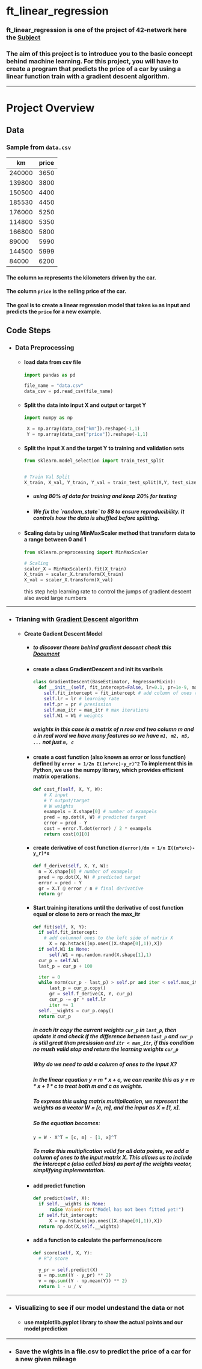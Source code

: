 <h1>ft_linear_regression</h1>

<h3>ft_linear_regression is one of the project of 42-network here the <a href='https://cdn.intra.42.fr/pdf/pdf/102546/en.subject.pdf'>Subject</a></h3>

<h3>The aim of this project is to introduce you to the basic concept behind machine learning.
For this project, you will have to create a program that predicts the price of a car by
using a linear function train with a gradient descent algorithm.</h3>

---

<h1>Project Overview</h1>

<h2>Data</h2>

### Sample from `data.csv`

| km     | price |
|--------|-------|
| 240000 | 3650  |
| 139800 | 3800  |
| 150500 | 4400  |
| 185530 | 4450  |
| 176000 | 5250  |
| 114800 | 5350  |
| 166800 | 5800  |
| 89000  | 5990  |
| 144500 | 5999  |
| 84000  | 6200  |

#### The column `km` represents the kilometers driven by the car.  
#### The column `price` is the selling price of the car.

#### The goal is to create a linear regression model that takes `km` as input and predicts the `price` for a new example. 

<h2>Code Steps</h2>

- ### Data Preprocessing

  - #### load data from csv file
    ```python
    import pandas as pd

    file_name = "data.csv"
    data_csv = pd.read_csv(file_name)
    ```
  - #### Split the data into input X and output or target Y
    ```python
    import numpy as np

     X = np.array(data_csv["km"]).reshape(-1,1)
     Y = np.array(data_csv["price"]).reshape(-1,1)
    ```
  - #### Split the input X and the target Y to training and validation sets
    ```python
    from sklearn.model_selection import train_test_split


    # Train Val Split
    X_train, X_val, Y_train, Y_val = train_test_split(X,Y, test_size=0.2, random_state=88)

    ```
    - <h5>using 80% of data for training and keep 20% for testing</h5>
    - <h5>We fix the `random_state` to 88 to ensure reproducibility. It controls how the data is shuffled before splitting.</h5>


  - #### Scaling data by using MinMaxScaler method that transform data to a range between 0 and 1
    ```python
    from sklearn.preprocessing import MinMaxScaler
    
    # Scaling
    scaler_X = MinMaxScaler().fit(X_train)
    X_train = scaler_X.transform(X_train)
    X_val = scaler_X.transform(X_val)
    ```
    this step help learning rate to control the jumps of gradient descent also avoid large numbers

---

- ### Trianing with <a href=''>Gradient Descent</a> algorithm</h4>
  - #### Create Gadient Descent Model
    - ##### to discover theore behind gradient descent check this [Document](../README.md)
    - #### create a class GradientDescent and init its varibels 
      ```python
      class GradientDescent(BaseEstimator, RegressorMixin):
        def __init__(self, fit_intercept=False, lr=0.1, pr=1e-9, max_itr=10000, W1=None):
          self.fit_intercept = fit_intercept # add column of ones to input X or not
          self.lr = lr # learning rate
          self.pr = pr # presission
          self.max_itr = max_itr # max iterations
          self.W1 = W1 # weights
      ```
      ##### weights in this case is a matrix of n row and two column m and c in real word we have many features so we have `m1, m2, m3, ...` not just `m, c`
    - #### create a cost function (also known as error  or loss function) defined by `error = 1/2n Σ((m*x+c)-y_r)^2` To implement this in Python, we use the numpy library, which provides efficient matrix operations.
      ```python
      def cost_f(self, X, Y, W):
          # X input
          # Y output/target
          # W weights
          exampels = X.shape[0] # number of exampels
          pred = np.dot(X, W) # predicted target
          error = pred - Y
          cost = error.T.dot(error) / 2 * exampels
          return cost[0][0]

      ```
    - #### create derivative of cost function `d(error)/dm = 1/n Σ((m*x+c)-y_r)*x`
      ```python
      def f_derive(self, X, Y, W):
        n = X.shape[0] # number of exampels
        pred = np.dot(X, W) # predicted target
        error = pred - Y
        gr = X.T @ error / n # final derivative
        return gr
      ```
    - #### Start training iterations until the derivative of cost function equal or close to zero or reach the max_itr
      ```python
      def fit(self, X, Y):
        if self.fit_intercept: 
          # add columnof ones to the left side of matrix X
            X = np.hstack([np.ones((X.shape[0],1)),X])
        if self.W1 is None:
            self.W1 = np.random.rand(X.shape[1],1)
        cur_p = self.W1
        last_p = cur_p + 100

        iter = 0
        while norm(cur_p - last_p) > self.pr and iter < self.max_itr:
            last_p = cur_p.copy()
            gr = self.f_derive(X, Y, cur_p)
            cur_p -= gr * self.lr
            iter += 1
        self.__wights = cur_p.copy()
        return cur_p
      ```
      ##### in each itr copy the current weights `cur_p` in `last_p`, then update it and check if the difference between `last_p` and `cur_p` is still great than presission and `itr < max_itr`, if this condition no mush valid stop and return the learning weights `cur_p`

      ##### Why do we need to add a column of ones to the input X?
      ##### In the linear equation y = m * x + c, we can rewrite this as y = m * x + 1 * c to treat both m and c as weights.
      ##### To express this using matrix multiplication, we represent the weights as a vector W = [c, m], and the input as X = [1, x].

      ##### So the equation becomes:
        ```r
        y = W · X^T = [c, m] · [1, x]^T
        ```
      ##### To make this multiplication valid for all data points, we add a column of ones to the input matrix X. This allows us to include the intercept c (also called bias) as part of the weights vector, simplifying implementation.
      
    - #### add predict function
      ```python
      def predict(self, X):
        if self.__wights is None:
            raise ValueError("Model has not been fitted yet!")
        if self.fit_intercept:
            X = np.hstack([np.ones((X.shape[0],1)),X])
        return np.dot(X,self.__wights)
      ```
    - #### add a function to calculate the performence/score
      ```python
      def score(self, X, Y):
        # R^2 score
        
        y_pr = self.predict(X)
        u = np.sum((Y - y_pr) ** 2)
        v = np.sum((Y - np.mean(Y)) ** 2)
        return 1 - u / v
      ```
---
- ### Visualizing to see if our model undestand the data or not</h4>

  - #### use matplotlib.pyplot library to show the actual points and our model prediction</h5>


---
- ### Save the wights in a file.csv to predict the price of a car for a new given mileage</h4>

